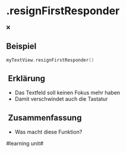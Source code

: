 # .resignFirstResponder
❌

## Beispiel

```swift
myTextView.resignFirstResponder()
```

##  Erklärung

- Das Textfeld soll keinen Fokus mehr haben
- Damit verschwindet auch die Tastatur

##  Zusammenfassung
- Was macht diese Funktion?

#learning unit#